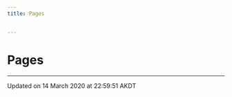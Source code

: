 ```yaml
---
title: Pages


---
```


# Pages






-------------------------------

Updated on 14 March 2020 at 22:59:51 AKDT
